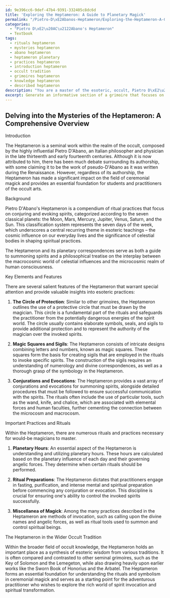 ```yaml
---
id: 9e396cc6-9def-47b4-9391-332405c8dc6d
title: 'Exploring the Heptameron: A Guide to Planetary Magick'
permalink: "/Pietro-D\xE2Abanos-Heptameron/Exploring-the-Heptameron-A-Guide-to-Planetary-Magick/"
categories:
  - "Pietro D\xE2\u20AC\u2122Abano's Heptameron"
  - Textbook
tags:
  - rituals heptameron
  - mysteries heptameron
  - abano heptameron
  - heptameron planetary
  - practices heptameron
  - introduction heptameron
  - occult tradition
  - grimoires heptameron
  - knowledge heptameron
  - described heptameron
description: "You are a master of the esoteric, occult, Pietro D\xE2\u20AC\u2122Abano's Heptameron and education, you have written many textbooks on the subject in ways that provide students with rich and deep understanding of the subject. You are being asked to write textbook-like sections on a topic and you do it with full context, explainability, and reliability in accuracy to the true facts of the topic at hand, in a textbook style that a student would easily be able to learn from, in a rich, engaging, and contextual way. Always include relevant context (such as formulas and history), related concepts, and in a way that someone can gain deep insights from."
excerpt: Generate an informative section of a grimoire that focuses on an overview and key elements of Pietro D'Abano's Heptameron, providing valuable insights and understanding for those interested in studying the occult. Include background information, significant features, and important practices or rituals associated with the Heptameron, emphasizing its significance within the larger field of occult knowledge.
---
```


## Delving into the Mysteries of the Heptameron: A Comprehensive Overview

Introduction

The Heptameron is a seminal work within the realm of the occult, composed by the highly influential Pietro D'Abano, an Italian philosopher and physician in the late thirteenth and early fourteenth centuries. Although it is now attributed to him, there has been much debate surrounding its authorship, with some claiming it to be the work of pseudo-D'Abano as it was written during the Renaissance. However, regardless of its authorship, the Heptameron has made a significant impact on the field of ceremonial magick and provides an essential foundation for students and practitioners of the occult arts.

Background

Pietro D'Abano's Heptameron is a compendium of ritual practices that focus on conjuring and evoking spirits, categorized according to the seven classical planets: the Moon, Mars, Mercury, Jupiter, Venus, Saturn, and the Sun. This classification system represents the seven days of the week, which underscores a central recurring theme in esoteric teachings – the cosmic influence on our everyday lives and the significance of celestial bodies in shaping spiritual practices.

The Heptameron and its planetary correspondences serve as both a guide to summoning spirits and a philosophical treatise on the interplay between the macrocosmic world of celestial influences and the microcosmic realm of human consciousness.

Key Elements and Features

There are several salient features of the Heptameron that warrant special attention and provide valuable insights into esoteric practices:

1. ****The Circle of Protection****: Similar to other grimoires, the Heptameron outlines the use of a protective circle that must be drawn by the magician. This circle is a fundamental part of the rituals and safeguards the practitioner from the potentially dangerous energies of the spirit world. The circle usually contains elaborate symbols, seals, and sigils to provide additional protection and to represent the authority of the magician over the invoked spirits.

2. ****Magic Squares and Sigils****: The Heptameron consists of intricate designs combining letters and numbers, known as magic squares. These squares form the basis for creating sigils that are employed in the rituals to invoke specific spirits. The construction of the sigils requires an understanding of numerology and divine correspondences, as well as a thorough grasp of the symbology in the Heptameron.

3. ****Conjurations and Evocations****: The Heptameron provides a vast array of conjurations and evocations for summoning spirits, alongside detailed procedures that must be followed to ensure successful communication with the spirits. The rituals often include the use of particular tools, such as the wand, knife, and chalice, which are associated with elemental forces and human faculties, further cementing the connection between the microcosm and macrocosm.

Important Practices and Rituals

Within the Heptameron, there are numerous rituals and practices necessary for would-be magicians to master.

1. ****Planetary Hours****: An essential aspect of the Heptameron is understanding and utilizing planetary hours. These hours are calculated based on the planetary influence of each day and their governing angelic forces. They determine when certain rituals should be performed.

2. ****Ritual Preparations****: The Heptameron dictates that practitioners engage in fasting, purification, and intense mental and spiritual preparation before commencing any conjuration or evocation. This discipline is crucial for ensuring one's ability to control the invoked spirits successfully.

3. ****Miscellanea of Magick****: Among the many practices described in the Heptameron are methods of invocation, such as calling upon the divine names and angelic forces, as well as ritual tools used to summon and control spiritual beings.

The Heptameron in the Wider Occult Tradition

Within the broader field of occult knowledge, the Heptameron holds an important place as a synthesis of esoteric wisdom from various traditions. It is often compared and contrasted to other seminal grimoires, such as the Key of Solomon and the Lemegeton, while also drawing heavily upon earlier works like the Sworn Book of Honorius and the Arbatel. The Heptameron forms an essential foundation for understanding the rituals and symbolism in ceremonial magick and serves as a starting point for the adventurous practitioner who wishes to explore the rich world of spirit invocation and spiritual transformation.
